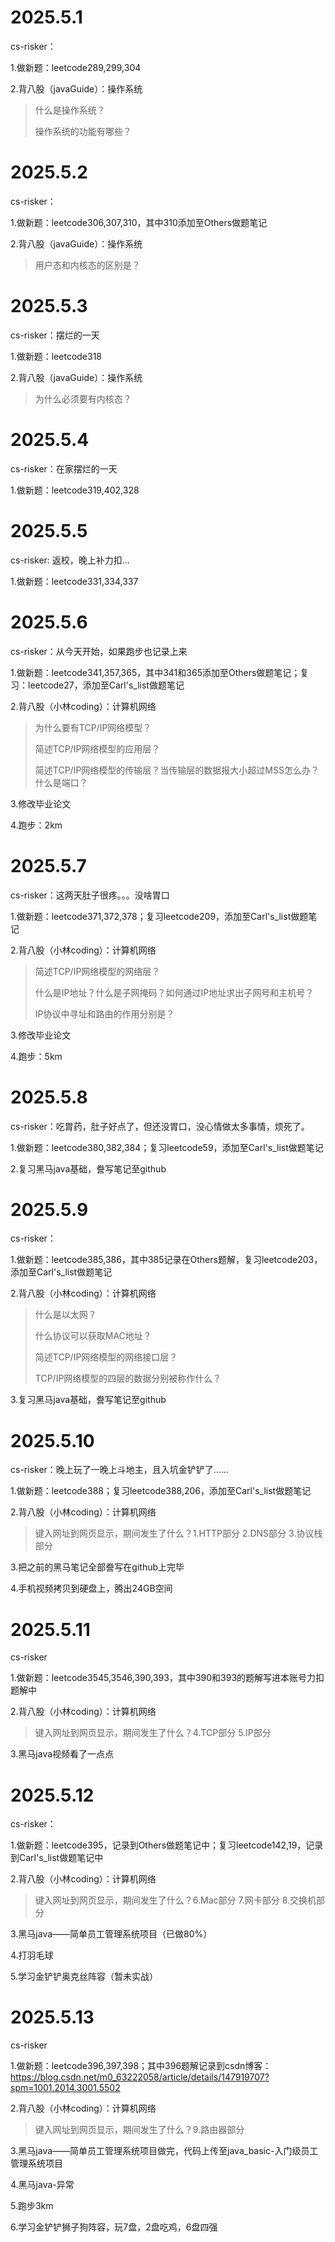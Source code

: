 # 2025.5.1
cs-risker：

1.做新题：leetcode289,299,304

2.背八股（javaGuide）：操作系统
> 什么是操作系统？
> 
> 操作系统的功能有哪些？

# 2025.5.2
cs-risker：

1.做新题：leetcode306,307,310，其中310添加至Others做题笔记

2.背八股（javaGuide）：操作系统
> 用户态和内核态的区别是？

# 2025.5.3
cs-risker：摆烂的一天

1.做新题：leetcode318

2.背八股（javaGuide）：操作系统
> 为什么必须要有内核态？

# 2025.5.4
cs-risker：在家摆烂的一天

1.做新题：leetcode319,402,328

# 2025.5.5
cs-risker: 返校，晚上补力扣...

1.做新题：leetcode331,334,337

# 2025.5.6
cs-risker：从今天开始，如果跑步也记录上来

1.做新题：leetcode341,357,365，其中341和365添加至Others做题笔记；复习：leetcode27，添加至Carl's_list做题笔记

2.背八股（小林coding）：计算机网络
> 为什么要有TCP/IP网络模型？
>
> 简述TCP/IP网络模型的应用层？
>
> 简述TCP/IP网络模型的传输层？当传输层的数据报大小超过MSS怎么办？什么是端口？

3.修改毕业论文

4.跑步：2km

# 2025.5.7
cs-risker：这两天肚子很疼。。。没啥胃口

1.做新题：leetcode371,372,378；复习leetcode209，添加至Carl's_list做题笔记

2.背八股（小林coding）：计算机网络
> 简述TCP/IP网络模型的网络层？
>
> 什么是IP地址？什么是子网掩码？如何通过IP地址求出子网号和主机号？
>
> IP协议中寻址和路由的作用分别是？

3.修改毕业论文

4.跑步：5km

# 2025.5.8
cs-risker：吃胃药，肚子好点了，但还没胃口，没心情做太多事情，烦死了。

1.做新题：leetcode380,382,384；复习leetcode59，添加至Carl's_list做题笔记

2.复习黑马java基础，誊写笔记至github

# 2025.5.9
cs-risker：

1.做新题：leetcode385,386，其中385记录在Others题解，复习leetcode203，添加至Carl's_list做题笔记

2.背八股（小林coding）：计算机网络
> 什么是以太网？
>
> 什么协议可以获取MAC地址？
>
> 简述TCP/IP网络模型的网络接口层？
>
> TCP/IP网络模型的四层的数据分别被称作什么？

3.复习黑马java基础，誊写笔记至github

# 2025.5.10
cs-risker：晚上玩了一晚上斗地主，且入坑金铲铲了......

1.做新题：leetcode388；复习leetcode388,206，添加至Carl's_list做题笔记

2.背八股（小林coding）：计算机网络
> 键入网址到网页显示，期间发生了什么？1.HTTP部分 2.DNS部分 3.协议栈部分

3.把之前的黑马笔记全部誊写在github上完毕

4.手机视频拷贝到硬盘上，腾出24GB空间

# 2025.5.11
cs-risker

1.做新题：leetcode3545,3546,390,393，其中390和393的题解写进本账号力扣题解中

2.背八股（小林coding）：计算机网络
> 键入网址到网页显示，期间发生了什么？4.TCP部分 5.IP部分

3.黑马java视频看了一点点

# 2025.5.12
cs-risker：

1.做新题：leetcode395，记录到Others做题笔记中；复习leetcode142,19，记录到Carl's_list做题笔记中

2.背八股（小林coding）：计算机网络
> 键入网址到网页显示，期间发生了什么？6.Mac部分 7.网卡部分 8.交换机部分

3.黑马java——简单员工管理系统项目（已做80%）

4.打羽毛球

5.学习金铲铲奥克丝阵容（暂未实战）

# 2025.5.13
cs-risker

1.做新题：leetcode396,397,398；其中396题解记录到csdn博客：https://blog.csdn.net/m0_63222058/article/details/147919707?spm=1001.2014.3001.5502

2.背八股（小林coding）：计算机网络
> 键入网址到网页显示，期间发生了什么？9.路由器部分

3.黑马java——简单员工管理系统项目做完，代码上传至java_basic-入门级员工管理系统项目

4.黑马java-异常

5.跑步3km

6.学习金铲铲狮子狗阵容，玩7盘，2盘吃鸡，6盘四强

